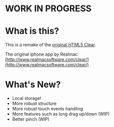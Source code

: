WORK IN PROGRESS
===

What is this?
===

This is a remake of the [original HTML5 Clear](https://raw.github.com/yyx990803/HTML5-Clear).

The original iphone app by Realmac: [http://www.realmacsoftware.com/clear/](http://www.realmacsoftware.com/clear/)



What's New?
===

- Local storage!
- More robust structure
- More robust touch events handling
- More features such as long drag up/down (WIP)
- Better pinch (WIP)